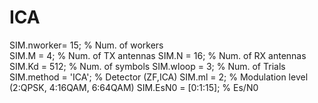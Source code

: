 # ICA
SIM.nworker= 15;    % Num. of workers   
SIM.M      = 4;     % Num. of TX antennas
SIM.N      = 16;    % Num. of RX antennas
SIM.Kd     = 512;   % Num. of symbols
SIM.wloop  = 3;     % Num. of Trials
SIM.method = 'ICA';  % Detector (ZF,ICA)
SIM.ml     = 2;     % Modulation level (2:QPSK, 4:16QAM, 6:64QAM)
SIM.EsN0   = [0:1:15]; % Es/N0
